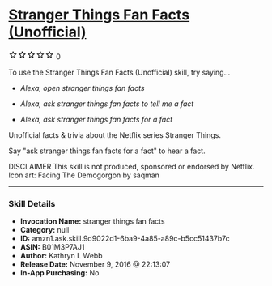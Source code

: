 # [Stranger Things Fan Facts (Unofficial)](http://alexa.amazon.com/#skills/amzn1.ask.skill.9d9022d1-6ba9-4a85-a89c-b5cc51437b7c)
![0 stars](../../images/ic_star_border_black_18dp_1x.png)![0 stars](../../images/ic_star_border_black_18dp_1x.png)![0 stars](../../images/ic_star_border_black_18dp_1x.png)![0 stars](../../images/ic_star_border_black_18dp_1x.png)![0 stars](../../images/ic_star_border_black_18dp_1x.png) 0

To use the Stranger Things Fan Facts (Unofficial) skill, try saying...

* *Alexa, open stranger things fan facts*

* *Alexa, ask stranger things fan facts to tell me a fact*

* *Alexa, ask stranger things fan facts for a fact*

Unofficial facts & trivia about the Netflix series Stranger Things.

Say "ask stranger things fan facts for a fact" to hear a fact.


DISCLAIMER
This skill is not produced, sponsored or endorsed by Netflix.
Icon art: Facing The Demogorgon by saqman

***

### Skill Details

* **Invocation Name:** stranger things fan facts
* **Category:** null
* **ID:** amzn1.ask.skill.9d9022d1-6ba9-4a85-a89c-b5cc51437b7c
* **ASIN:** B01M3P7AJ1
* **Author:** Kathryn L Webb
* **Release Date:** November 9, 2016 @ 22:13:07
* **In-App Purchasing:** No
